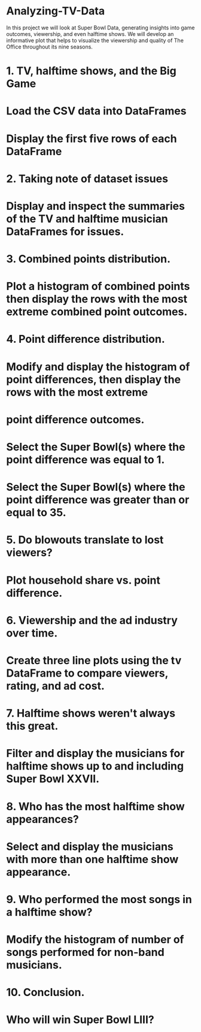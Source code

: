 # Analyzing-TV-Data
In this project we will look at Super Bowl Data, generating insights into game outcomes, viewership, and even halftime shows. We will develop an informative plot that helps to visualize the viewership and quality of The Office throughout its nine seasons.

# 1. TV, halftime shows, and the Big Game
#    Load the CSV data into DataFrames
#    Display the first five rows of each DataFrame
# 2. Taking note of dataset issues
#    Display and inspect the summaries of the TV and halftime musician DataFrames for issues.
# 3. Combined points distribution.
#    Plot a histogram of combined points then display the rows with the most extreme combined point outcomes.
# 4. Point difference distribution.
#    Modify and display the histogram of point differences, then display the rows with the most extreme 
#    point difference outcomes.
#    Select the Super Bowl(s) where the point difference was equal to 1.
#    Select the Super Bowl(s) where the point difference was greater than or equal to 35.
# 5. Do blowouts translate to lost viewers?
#    Plot household share vs. point difference.
# 6. Viewership and the ad industry over time.
#    Create three line plots using the tv DataFrame to compare viewers, rating, and ad cost.
# 7. Halftime shows weren't always this great.
#    Filter and display the musicians for halftime shows up to and including Super Bowl XXVII.
# 8. Who has the most halftime show appearances?
#    Select and display the musicians with more than one halftime show appearance.
# 9. Who performed the most songs in a halftime show?
#    Modify the histogram of number of songs performed for non-band musicians.
# 10. Conclusion.
#     Who will win Super Bowl LIII?
